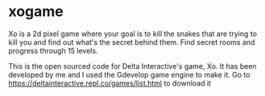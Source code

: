 # xogame
Xo is a 2d pixel game where your goal is to kill the snakes that are trying to kill you and find out what's the secret behind them. Find secret rooms and progress through 15 levels.

This is the open sourced code for Delta Interactive's game, Xo. It has been developed by me and I used the Gdevelop game engine to make it.
Go to https://deltainteractive.repl.co/games/list.html to download it
